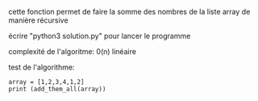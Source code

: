cette fonction permet de faire la somme des nombres de la liste array
de manière récursive

écrire "python3 solution.py" pour lancer le programme

complexité de l'algoritme:
    0(n) linéaire
    
test de l'algorithme:

    array = [1,2,3,4,1,2]
    print (add_them_all(array))